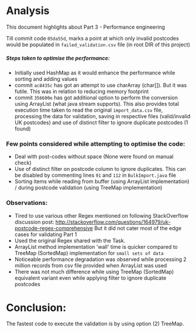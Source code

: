# Analysis

This document highlights about Part 3 - Performance engineering

Till commit code `05da55d`, marks a point at which only invalid postcodes would be populated in `failed_validation.csv` file (in root DIR of this project)

##### Steps taken to optimise the performance:
 - Initially used HashMap as it would enhance the performance while sorting and adding values
 - commit `ac8435c` has got an attempt to use charArray (char[]). But it was futile. This was in relation to reducing memory footprint
 - commit `356600e` has got additional option to perform the conversion using ArrayList (what java stream supports).
 This also provides total execution time taken to read the original `import_data.csv` file,
 processing the data for validation,
 saving in respective files (valid/invalid UK postcodes) and
 use of distinct filter to ignore duplicate postcodes (1 found)



### Few points considered while attempting to optimise the code:
 - Deal with post-codes without space (None were found on manual check)
 - Use of distinct filter on postcode column to ignore duplicates. This can be disabled by commenting lines `91` and `112` in `BulkImport.java` file
 - Sorting items while reading from buffer (using ArrayList implementation) / during postcode validation (using TreeMap implementation)


### Observations:
 - Tired to use various other Regex mentioned on following StackOverflow discussion post: http://stackoverflow.com/questions/164979/uk-postcode-regex-comprehensive
   But it did not cater most of the edge cases for validating Part 1
 - Used the original Regex shared with the Task.
 - ArrayList method implementation 'wall' time is quicker compared to TreeMap (SortedMap) implementation for `small sets of data`
 - Noticeable performance degradation was observed while processing 2 million records from csv file provided when ArrayList was used
 - There was not much difference while using TreeMap (SortedMap) equivalent variant even while applying filter to ignore duplicate postcodes

# Conclusion:
The fastest code to execute the validation is by using option (2) TreeMap.
